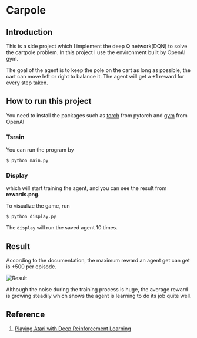 # Carpole 

## Introduction 

This is a side project which I implement the deep Q network(DQN) to solve the cartpole problem. In this project I use the environment built by OpenAI gym. 

The goal of the agent is to keep the pole on the cart as long as possible, the cart can move left or right to balance it. The agent will get a +1 reward for every step taken.

## How to run this project
You need to install the packages such as [torch](https://pytorch.org/get-started/locally/) from pytorch and [gym](https://github.com/openai/gym) from OpenAI

### Tsrain
You can run the program by

```
$ python main.py
```
### Display
which will start training the agent, and you can see the result from **rewards.png**.

To visualize the game, run 
```
$ python display.py 
```
The `display` will run the saved agent 10 times.

## Result
According to the documentation, the maximum reward an agent get can get is +500 per episode. 

![Result]('rewards.png')

Although the noise during the training process is huge, the average reward is growing steadily which shows the agent is learning to do its job quite well.



## Reference
1. [Playing Atari with Deep Reinforcement Learning](https://arxiv.org/pdf/1312.5602.pdf?source=post_page)
